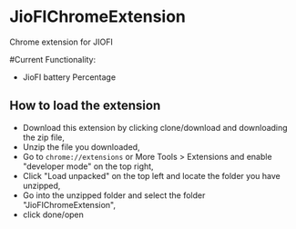 # JioFIChromeExtension
Chrome extension for JIOFI


#Current Functionality:
  - JioFI battery Percentage

## How to load the extension
- Download this extension by clicking clone/download and downloading the zip file,
- Unzip the file you downloaded,
- Go to `chrome://extensions` or More Tools > Extensions and enable "developer mode" on the top right,
- Click "Load unpacked" on the top left and locate the folder you have unzipped,
- Go into the unzipped folder and select the folder "JioFIChromeExtension",
- click done/open 

